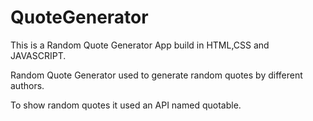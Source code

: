 # QuoteGenerator
This is a Random Quote Generator App build in HTML,CSS and JAVASCRIPT.

Random Quote Generator used to generate random quotes by different authors.

To show random quotes it used an API named quotable.
